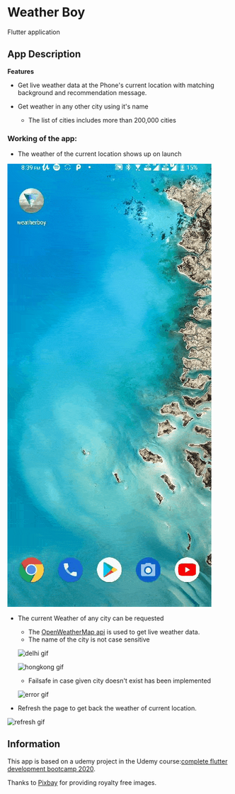 # Weather Boy
Flutter application
## App Description

**Features**
* Get live weather data at the Phone's current location with matching background and recommendation message.

* Get weather in any other city using it's name
  * The list of cities includes more than 200,000 cities

### Working of the app:
* The weather of the current location shows up on launch

![opening gif](ReadmeFiles/open.gif)

* The current Weather of any city can be requested
  * The [OpenWeatherMap api](https://openweathermap.org/api "Go to Website") is used to get live weather data.
  * The name of the city is not case sensitive
  
  ![delhi gif](ReadmeFiles/toDelhi.gif)
  
  ![hongkong gif](ReadmeFiles/toHK.gif)
  
  * Failsafe in case given city doesn't exist has been implemented
  
  ![error gif](ReadmeFiles/error.gif)
  
* Refresh the page to get back the weather of current location.

![refresh gif](ReadmeFiles/refresh.gif)


## Information

This app is based on a udemy project in the Udemy course:[complete flutter development bootcamp 2020](https://www.udemy.com/course/flutter-bootcamp-with-dart/?utm_source=adwords&utm_medium=udemyads&utm_campaign=LongTail_la.EN_cc.INDIA&utm_content=deal4584&utm_term=_._ag_77882236463_._ad_433887110815_._kw__._de_c_._dm__._pl__._ti_dsa-1007766171312_._li_1007809_._pd__._&matchtype=b&gclid=EAIaIQobChMI_pTfvLms6QIVxNeWCh3YPAr-EAAYASAAEgJ8X_D_BwE "Go to course page").

Thanks to [Pixbay](https://pixabay.com/ "Go to Website") for providing royalty free images.

